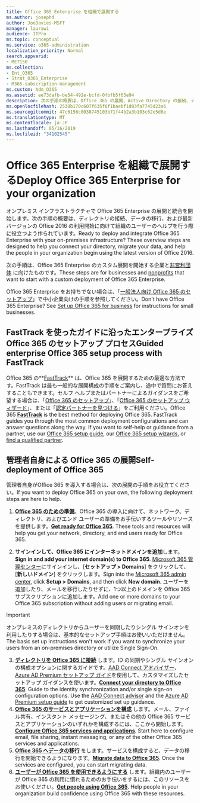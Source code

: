 ```yaml
---
title: Office 365 Enterprise を組織で展開する
ms.author: josephd
author: JoeDavies-MSFT
manager: laurawi
audience: ITPro
ms.topic: conceptual
ms.service: o365-administration
localization_priority: Normal
search.appverid:
- MET150
ms.collection:
- Ent_O365
- Strat_O365_Enterprise
- M365-subscription-management
ms.custom: Adm_O365
ms.assetid: ee73dafb-be54-492e-bcfd-0fbfb5f65e94
description: 次の手順の概要は、Office 365 の展開、Active Directory の接続、データの移行、および最新バージョンの Office 2016 の利用開始に向けて組織のユーザーのヘルプを行う際に役立つよう作られています。
ms.openlocfilehash: 2530b170c607f635f6f1baebf1d83fa7745d23a6
ms.sourcegitcommit: 47c6156c0038745103b71f44b2a3b103c62e5d6e
ms.translationtype: MT
ms.contentlocale: ja-JP
ms.lasthandoff: 05/16/2019
ms.locfileid: "34102545"
---
```

# <a name="deploy-office-365-enterprise-for-your-organization"></a><span data-ttu-id="5c9af-103">Office 365 Enterprise を組織で展開する</span><span class="sxs-lookup"><span data-stu-id="5c9af-103">Deploy Office 365 Enterprise for your organization</span></span>
<span data-ttu-id="5c9af-p101">オンプレミス インフラストラクチャで Office 365 Enterprise の展開と統合を開始します。次の手順の概要は、ディレクトリの接続、データの移行、および最新バージョンの Office 2016 の利用開始に向けて組織のユーザーのヘルプを行う際に役立つよう作られています。</span><span class="sxs-lookup"><span data-stu-id="5c9af-p101">Ready to deploy and integrate Office 365 Enterprise with your on-premises infrastructure? These overview steps are designed to help you connect your directory, migrate your data, and help the people in your organization begin using the latest version of Office 2016.</span></span>
  
<span data-ttu-id="5c9af-106">次の手順は、Office 365 Enterprise のカスタム展開を開始する企業と[非営利団体](https://go.microsoft.com/fwlink/?LinkId=627221) に向けたものです。</span><span class="sxs-lookup"><span data-stu-id="5c9af-106">These steps are for businesses and [nonprofits](https://go.microsoft.com/fwlink/?LinkId=627221) that want to start with a custom deployment of Office 365 Enterprise.</span></span> 
  
<span data-ttu-id="5c9af-p102">Office 365 Enterprise をお持ちでない場合は、「[一般法人向け Office 365 のセットアップ](https://support.office.com/article/6a3a29a0-e616-4713-99d1-15eda62d04fa)」で中小企業向けの手順を参照してください。</span><span class="sxs-lookup"><span data-stu-id="5c9af-p102">Don't have Office 365 Enterprise? See [Set up Office 365 for business](https://support.office.com/article/6a3a29a0-e616-4713-99d1-15eda62d04fa) for instructions for small businesses.</span></span> 
  
## <a name="guided-enterprise-office-365-setup-process-with-fasttrack"></a><span data-ttu-id="5c9af-109">FastTrack を使ったガイドに沿ったエンタープライズ Office 365 のセットアップ プロセス</span><span class="sxs-lookup"><span data-stu-id="5c9af-109">Guided enterprise Office 365 setup process with FastTrack</span></span>
<span data-ttu-id="5c9af-p103">Office 365 の**[FastTrack](https://docs.microsoft.com/fasttrack)** は、Office 365 を展開するための最適な方法です。FastTrack は最も一般的な展開構成の手順をご案内し、途中で質問にお答えすることもできます。セルフ ヘルプまたはパートナーによるガイダンスをご希望する場合は、「[Office 365 のセットアップ](https://support.office.com/article/Set-up-Office-365-for-business-6a3a29a0-e616-4713-99d1-15eda62d04fa)」、「[Office 365 のセットアップ ウィザード](https://aka.ms/o365fasttrack)」、または「[認定パートナーを見つける](https://partnercenter.microsoft.com/en-us/pcv/search)」をご利用ください。</span><span class="sxs-lookup"><span data-stu-id="5c9af-p103">Office 365 **[FastTrack](https://docs.microsoft.com/fasttrack)** is the best method for deploying Office 365. FastTrack guides you through the most common deployment configurations and can answer questions along the way. If you want to self-help or guidance from a partner, use our [Office 365 setup guide](https://support.office.com/article/Set-up-Office-365-for-business-6a3a29a0-e616-4713-99d1-15eda62d04fa), our [Office 365 setup wizards](https://aka.ms/o365fasttrack), or [find a qualified partner](https://partnercenter.microsoft.com/en-us/pcv/search).</span></span>

## <a name="self-deployment-of-office-365"></a><span data-ttu-id="5c9af-113">管理者自身による Office 365 の展開</span><span class="sxs-lookup"><span data-stu-id="5c9af-113">Self-deployment of Office 365</span></span>
<span data-ttu-id="5c9af-114">管理者自身がOffice 365 を導入する場合は、次の展開の手順をお役立てください。</span><span class="sxs-lookup"><span data-stu-id="5c9af-114">If you want to deploy Office 365 on your own, the following deployment steps are here to help.</span></span>

1. <span data-ttu-id="5c9af-p104">**[Office 365 のための準備](get-your-organization-ready-for-office-365.md)**。Office 365 の導入に向けて、ネットワーク、ディレクトリ、およびエンド ユーザーの準備をお手伝いするツールやリソースを提供します。</span><span class="sxs-lookup"><span data-stu-id="5c9af-p104">**[Get ready for Office 365](get-your-organization-ready-for-office-365.md)**. These tools and resources will help you get your network, directory, and end users ready for Office 365.</span></span>

2. <span data-ttu-id="5c9af-117">**サインインして、Office 365 にインターネットドメインを追加**します。</span><span class="sxs-lookup"><span data-stu-id="5c9af-117">**Sign in and add your internet domain(s) to Office 365**.</span></span> <span data-ttu-id="5c9af-118">[Microsoft 365 管理センター](https://portal.microsoft.com)にサインインし、[**セットアップ > Domains**] をクリックして、[**新しいドメイン**] をクリックします。</span><span class="sxs-lookup"><span data-stu-id="5c9af-118">Sign into the [Microsoft 365 admin center](https://portal.microsoft.com), click **Setup > Domains**, and then click **New domain**.</span></span> <span data-ttu-id="5c9af-119">ユーザーを追加したり、メールを移行したりせずに、1つ以上のドメインを Office 365 サブスクリプションに追加します。</span><span class="sxs-lookup"><span data-stu-id="5c9af-119">Add one or more domains to your Office 365 subscription without adding users or migrating email.</span></span> 

>[!IMPORTANT] 
><span data-ttu-id="5c9af-120">オンプレミスのディレクトリからユーザーを同期したりシングル サインオンを利用したりする場合は、基本的なセットアップ手順はお使いいただけません。</span><span class="sxs-lookup"><span data-stu-id="5c9af-120">The basic set up instructions won't work if you want to synchronize your users from an on-premises directory or utilize Single Sign-On.</span></span>

3. <span data-ttu-id="5c9af-p106">**[ディレクトリを Office 365 に接続](about-office-365-identity.md)** します。ID の同期やシングル サインオンの構成オプションに関するガイドです。[AAD Connect アドバイザー](https://aka.ms/aadconnectpwsync)、[Azure AD Premium セットアップ ガイド](https://aka.ms/aadpguidance)を使用して、カスタマイズしたセットアップ ガイダンスを使います。</span><span class="sxs-lookup"><span data-stu-id="5c9af-p106">**[Connect your directory to Office 365](about-office-365-identity.md)**. Guide to the identity synchronization and/or single sign-on configuration options. Use the [AAD Connect advisor](https://aka.ms/aadconnectpwsync) and the [Azure AD Premium setup guide](https://aka.ms/aadpguidance) to get customized set up guidance.</span></span>
4. <span data-ttu-id="5c9af-p107">**[Office 365 のサービスとアプリケーションを構成](configure-services-and-applications.md)** します。メール、ファイル共有、インスタント メッセージング、またはその他の Office 365 サービスとアプリケーションのいずれかを構成するには、ここから開始します。</span><span class="sxs-lookup"><span data-stu-id="5c9af-p107">**[Configure Office 365 services and applications](configure-services-and-applications.md)**. Start here to configure email, file sharing, instant messaging, or any of the other Office 365 services and applications.</span></span>
5. <span data-ttu-id="5c9af-p108">**[Office 365 へデータの移行](migrate-data-to-office-365.md)** をします。サービスを構成すると、データの移行を開始できるようになります。</span><span class="sxs-lookup"><span data-stu-id="5c9af-p108">**[Migrate data to Office 365](migrate-data-to-office-365.md)**. Once the services are configured, you can start migrating data.</span></span>
6. <span data-ttu-id="5c9af-p109">**[ユーザーが Office 365 を使用できるようにする](https://support.office.com/article/Get-started-with-Office-365-for-business-d6466f0d-5d13-464a-adcb-00906ae87029)** します。組織内のユーザーが Office 365 の利用に慣れるためのお手伝いをするには、このリソースをお使いください。</span><span class="sxs-lookup"><span data-stu-id="5c9af-p109">**[Get people using Office 365](https://support.office.com/article/Get-started-with-Office-365-for-business-d6466f0d-5d13-464a-adcb-00906ae87029)**. Help people in your organization build confidence using Office 365 with these resources.</span></span>